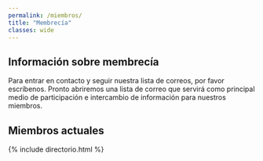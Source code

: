 ```yaml
---
permalink: /miembros/
title: "Membrecía"
classes: wide
---
```


## Información sobre membrecía
Para entrar en contacto y seguir nuestra lista de correos, por favor escríbenos. Pronto abriremos una lista de correo que servirá como principal medio de participación e intercambio de información para nuestros miembros.

## Miembros actuales
{% include directorio.html %}